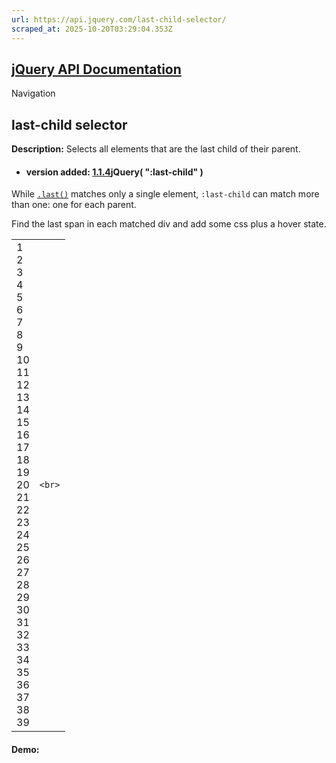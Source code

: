```yaml
---
url: https://api.jquery.com/last-child-selector/
scraped_at: 2025-10-20T03:29:04.353Z
---
```


## [jQuery API Documentation](https://jquery.com/ "jQuery API Documentation")

Navigation

## last-child selector

**Description:** Selects all elements that are the last child of their parent.

- #### version added: [1.1.4](https://api.jquery.com/category/version/1.1.4/)jQuery( ":last-child" )


While [`.last()`](https://api.jquery.com/last/) matches only a single element, `:last-child` can match more than one: one for each parent.

Find the last span in each matched div and add some css plus a hover state.

|     |     |
| --- | --- |
| 1<br>2<br>3<br>4<br>5<br>6<br>7<br>8<br>9<br>10<br>11<br>12<br>13<br>14<br>15<br>16<br>17<br>18<br>19<br>20<br>21<br>22<br>23<br>24<br>25<br>26<br>27<br>28<br>29<br>30<br>31<br>32<br>33<br>34<br>35<br>36<br>37<br>38<br>39 | ```<br>``` |

#### Demo:
